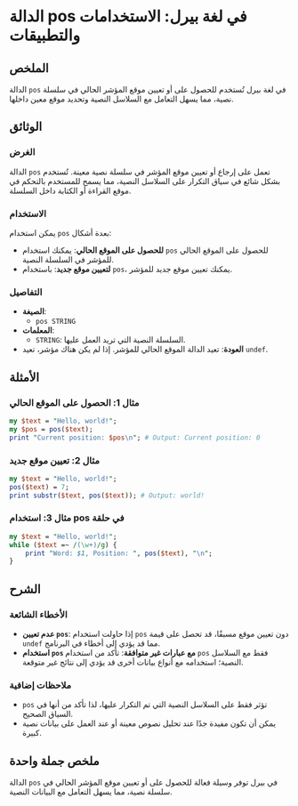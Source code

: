 <!--
Meta Description: # الدالة pos في لغة بيرل: الاستخدامات والتطبيقات ## الملخص الدالة `pos` في لغة بيرل تُستخدم للحصول على أو تعيين موقع المؤشر الحالي في سلسلة نصية، مما ...
Meta Keywords: pos, على, موقع, text, تعيين
-->

# الدالة pos في لغة بيرل: الاستخدامات والتطبيقات

## الملخص
الدالة `pos` في لغة بيرل تُستخدم للحصول على أو تعيين موقع المؤشر الحالي في سلسلة نصية، مما يسهل التعامل مع السلاسل النصية وتحديد موقع معين داخلها.

## الوثائق
### الغرض
الدالة `pos` تعمل على إرجاع أو تعيين موقع المؤشر في سلسلة نصية معينة. تُستخدم بشكل شائع في سياق التكرار على السلاسل النصية، مما يسمح للمستخدم بالتحكم في موقع القراءة أو الكتابة داخل السلسلة.

### الاستخدام
يمكن استخدام `pos` بعدة أشكال:
- **للحصول على الموقع الحالي**: يمكنك استخدام `pos` للحصول على الموقع الحالي للمؤشر في السلسلة النصية.
- **لتعيين موقع جديد**: باستخدام `pos`، يمكنك تعيين موقع جديد للمؤشر.

### التفاصيل
- **الصيغة**: 
  - `pos STRING`
- **المعلمات**: 
  - `STRING`: السلسلة النصية التي تريد العمل عليها.
- **العودة**: تعيد الدالة الموقع الحالي للمؤشر. إذا لم يكن هناك مؤشر، تعيد `undef`.

## الأمثلة
### مثال 1: الحصول على الموقع الحالي
```perl
my $text = "Hello, world!";
my $pos = pos($text);
print "Current position: $pos\n"; # Output: Current position: 0
```

### مثال 2: تعيين موقع جديد
```perl
my $text = "Hello, world!";
pos($text) = 7;
print substr($text, pos($text)); # Output: world!
```

### مثال 3: استخدام pos في حلقة
```perl
my $text = "Hello, world!";
while ($text =~ /(\w+)/g) {
    print "Word: $1, Position: ", pos($text), "\n";
}
```

## الشرح
### الأخطاء الشائعة
- **عدم تعيين `pos`**: إذا حاولت استخدام `pos` دون تعيين موقع مسبقًا، قد تحصل على قيمة `undef` مما قد يؤدي إلى أخطاء في البرنامج.
- **استخدام `pos` مع عبارات غير متوافقة**: تأكد من استخدام `pos` فقط مع السلاسل النصية؛ استخدامه مع أنواع بيانات أخرى قد يؤدي إلى نتائج غير متوقعة.

### ملاحظات إضافية
- `pos` تؤثر فقط على السلاسل النصية التي تم التكرار عليها، لذا تأكد من أنها في السياق الصحيح.
- يمكن أن تكون مفيدة جدًا عند تحليل نصوص معينة أو عند العمل على بيانات نصية كبيرة.

## ملخص جملة واحدة
الدالة `pos` في بيرل توفر وسيلة فعالة للحصول على أو تعيين موقع المؤشر الحالي في سلسلة نصية، مما يسهل التعامل مع البيانات النصية.